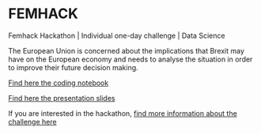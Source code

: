 # FEMHACK
Femhack Hackathon | Individual one-day challenge | Data Science

The European Union is concerned about the implications that Brexit may have on the European economy and needs to analyse the situation in order to improve their future decision making. 

[Find here the coding notebook](https://github.com/GloriaiXIII/femhack/blob/main/femhack_data_hackthemarkets.ipynb)

[Find here the presentation slides](https://slides.com/gloriaixiii/minimal)

If you are interested in the hackathon, [find more information about the challenge here](https://nuwe.io/challenge/hack-the-markets-eda)
